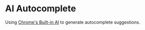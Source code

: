 # AI Autocomplete

Using [Chrome's Built-in AI](https://developer.chrome.com/docs/ai/built-in) to generate autocomplete suggestions.
